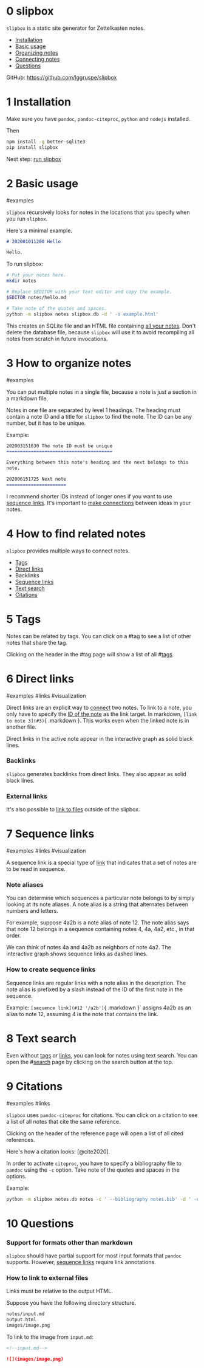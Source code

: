 0 slipbox
=========

`slipbox` is a static site generator for Zettelkasten notes.

- [Installation](#1 '/a')
- [Basic usage](#2 '/a1')
- [Organizing notes](#3)
- [Connecting notes](#4)
- [Questions](#10 '/b')

GitHub: <https://github.com/lggruspe/slipbox>


1 Installation
==============

Make sure you have `pandoc`, `pandoc-citeproc`, `python` and `nodejs` installed.

Then

```bash
npm install -g better-sqlite3
pip install slipbox
```

Next step: [run slipbox](#2 '/a')


2 Basic usage
=============
#examples

`slipbox` recursively looks for notes in the locations that you specify
when you run `slipbox`.

Here's a minimal example.

```markdown
# 202001011200 Hello

Hello.
```

To run slipbox:

```bash
# Put your notes here.
mkdir notes

# Replace $EDITOR with your text editor and copy the example.
$EDITOR notes/hello.md

# Take note of the quotes and spaces.
python -m slipbox notes slipbox.db -d ' -o example.html'
```

This creates an SQLite file and an HTML file containing [all your notes](#3 '/a').
Don't delete the database file, because `slipbox` will use it to avoid
recompiling all notes from scratch in future invocations.


3 How to organize notes
=======================
#examples

You can put multiple notes in a single file,
because a note is just a section in a markdown file.

Notes in one file are separated by level 1 headings.
The heading must contain a note ID and a title for `slipbox` to find the
note.
The ID can be any number, but it has to be unique.

Example:

```markdown
202003151630 The note ID must be unique
=======================================

Everything between this note's heading and the next belongs to this
note.

202006151725 Next note
======================
```

I recommend shorter IDs instead of longer ones if you want to use
[sequence links](#7).
It's important to [make connections](#4 '/a') between ideas in your notes.


4 How to find related notes
============================

`slipbox` provides multiple ways to connect notes.

- [Tags](#5 '/a')
- [Direct links](#6 '/b')
- Backlinks
- [Sequence links](#7 '/c')
- [Text search](#8 '/d')
- [Citations](#9 '/a1')


5 Tags
======

Notes can be related by tags.
You can click on a #tag to see a list of other notes that share the tag.

Clicking on the header in the #tag page will show a list of all #[tags](#tags).


6 Direct links
==============
#examples #links #visualization

Direct links are an explicit way to [connect](#4) two notes.
To link to a note, you only have to specify the [ID of the note](#3) as
the link target.
In markdown, `[link to note 3](#3)`{ .markdown }.
This works even when the linked note is in another file.

Direct links in the active note appear in the interactive graph as solid
black lines.

### Backlinks

`slipbox` generates backlinks from direct links.
They also appear as solid black lines.

### External links

It's also possible to [link to files](#10 '/b') outside of the slipbox.


7 Sequence links
================
#examples #links #visualization

A sequence link is a special type of [link](#6) that indicates that a set of
notes are to be read in sequence.

### Note aliases

You can determine which sequences a particular note belongs to by simply
looking at its note aliases.
A note alias is a string that alternates between numbers and letters.

For example, suppose 4a2b is a note alias of note 12.
The note alias says that note 12 belongs in a sequence containing notes
4, 4a, 4a2, etc., in that order.

We can think of notes 4a and 4a2b as neighbors of note 4a2.
The interactive graph shows sequence links as dashed lines.

### How to create sequence links

Sequence links are regular links with a note alias in the description.
The note alias is prefixed by a slash instead of the ID of the first
note in the sequence.

Example: `[sequence link](#12 '/a2b')`{ .markdown }`
assigns 4a2b as an alias to note 12,
assuming 4 is the note that contains the link.


8 Text search
=============

Even without [tags](#5) or [links](#6), you can look for notes using text search.
You can open the #[search](#search) page by clicking on the search button at the top.


9 Citations
===========
#examples #links

`slipbox` uses `pandoc-citeproc` for citations.
You can click on a citation to see a list of all notes that cite the
same reference.

Clicking on the header of the reference page will open a list of all
cited references.

Here's how a citation looks: [@cite2020].

In order to activate `citeproc`, you have to specify a bibliography file
to `pandoc` using the `-c` option.
Take note of the quotes and spaces in the options.

Example:

```bash
python -m slipbox notes.db notes -c ' --bibliography notes.bib' -d ' -o notes.html'
```


10 Questions
============

### Support for formats other than markdown

`slipbox` should have partial support for most input formats that
`pandoc` supports.
However, [sequence links](#7) require link annotations.

### How to link to external files

Links must be relative to the output HTML.

Suppose you have the following directory structure.

```bash
notes/input.md
output.html
images/image.png
```

To link to the image from `input.md`:

```markdown
<!--input.md-->

![](images/image.png)
```
